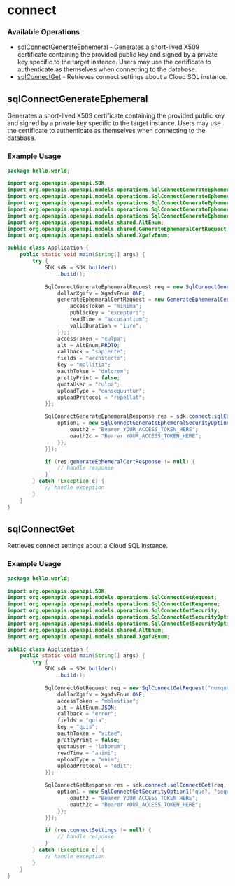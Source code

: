 # connect

### Available Operations

* [sqlConnectGenerateEphemeral](#sqlconnectgenerateephemeral) - Generates a short-lived X509 certificate containing the provided public key and signed by a private key specific to the target instance. Users may use the certificate to authenticate as themselves when connecting to the database.
* [sqlConnectGet](#sqlconnectget) - Retrieves connect settings about a Cloud SQL instance.

## sqlConnectGenerateEphemeral

Generates a short-lived X509 certificate containing the provided public key and signed by a private key specific to the target instance. Users may use the certificate to authenticate as themselves when connecting to the database.

### Example Usage

```java
package hello.world;

import org.openapis.openapi.SDK;
import org.openapis.openapi.models.operations.SqlConnectGenerateEphemeralRequest;
import org.openapis.openapi.models.operations.SqlConnectGenerateEphemeralResponse;
import org.openapis.openapi.models.operations.SqlConnectGenerateEphemeralSecurity;
import org.openapis.openapi.models.operations.SqlConnectGenerateEphemeralSecurityOption1;
import org.openapis.openapi.models.operations.SqlConnectGenerateEphemeralSecurityOption2;
import org.openapis.openapi.models.shared.AltEnum;
import org.openapis.openapi.models.shared.GenerateEphemeralCertRequest;
import org.openapis.openapi.models.shared.XgafvEnum;

public class Application {
    public static void main(String[] args) {
        try {
            SDK sdk = SDK.builder()
                .build();

            SqlConnectGenerateEphemeralRequest req = new SqlConnectGenerateEphemeralRequest("enim", "omnis") {{
                dollarXgafv = XgafvEnum.ONE;
                generateEphemeralCertRequest = new GenerateEphemeralCertRequest() {{
                    accessToken = "minima";
                    publicKey = "excepturi";
                    readTime = "accusantium";
                    validDuration = "iure";
                }};;
                accessToken = "culpa";
                alt = AltEnum.PROTO;
                callback = "sapiente";
                fields = "architecto";
                key = "mollitia";
                oauthToken = "dolorem";
                prettyPrint = false;
                quotaUser = "culpa";
                uploadType = "consequuntur";
                uploadProtocol = "repellat";
            }};            

            SqlConnectGenerateEphemeralResponse res = sdk.connect.sqlConnectGenerateEphemeral(req, new SqlConnectGenerateEphemeralSecurity() {{
                option1 = new SqlConnectGenerateEphemeralSecurityOption1("mollitia", "occaecati") {{
                    oauth2 = "Bearer YOUR_ACCESS_TOKEN_HERE";
                    oauth2c = "Bearer YOUR_ACCESS_TOKEN_HERE";
                }};
            }});

            if (res.generateEphemeralCertResponse != null) {
                // handle response
            }
        } catch (Exception e) {
            // handle exception
        }
    }
}
```

## sqlConnectGet

Retrieves connect settings about a Cloud SQL instance.

### Example Usage

```java
package hello.world;

import org.openapis.openapi.SDK;
import org.openapis.openapi.models.operations.SqlConnectGetRequest;
import org.openapis.openapi.models.operations.SqlConnectGetResponse;
import org.openapis.openapi.models.operations.SqlConnectGetSecurity;
import org.openapis.openapi.models.operations.SqlConnectGetSecurityOption1;
import org.openapis.openapi.models.operations.SqlConnectGetSecurityOption2;
import org.openapis.openapi.models.shared.AltEnum;
import org.openapis.openapi.models.shared.XgafvEnum;

public class Application {
    public static void main(String[] args) {
        try {
            SDK sdk = SDK.builder()
                .build();

            SqlConnectGetRequest req = new SqlConnectGetRequest("numquam", "commodi") {{
                dollarXgafv = XgafvEnum.ONE;
                accessToken = "molestiae";
                alt = AltEnum.JSON;
                callback = "error";
                fields = "quia";
                key = "quis";
                oauthToken = "vitae";
                prettyPrint = false;
                quotaUser = "laborum";
                readTime = "animi";
                uploadType = "enim";
                uploadProtocol = "odit";
            }};            

            SqlConnectGetResponse res = sdk.connect.sqlConnectGet(req, new SqlConnectGetSecurity() {{
                option1 = new SqlConnectGetSecurityOption1("quo", "sequi") {{
                    oauth2 = "Bearer YOUR_ACCESS_TOKEN_HERE";
                    oauth2c = "Bearer YOUR_ACCESS_TOKEN_HERE";
                }};
            }});

            if (res.connectSettings != null) {
                // handle response
            }
        } catch (Exception e) {
            // handle exception
        }
    }
}
```
